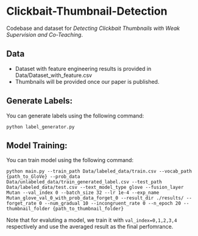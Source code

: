 # Clickbait-Thumbnail-Detection
Codebase and dataset for *Detecting Clickbait Thumbnails with Weak Supervision and Co-Teaching*.

## Data
- Dataset with feature engineering results is provided in Data/Dataset_with_feature.csv
- Thumbnails will be provided once our paper is published. 

## Generate Labels:
You can generate labels using the following command:
```shell
python label_generator.py
```

## Model Training:
You can train model using the following command:
```shell
python main.py --train_path Data/labeled_data/train.csv --vocab_path {path_to_GloVe} --prob_data Data/unlabeled_data/train_generated_label.csv --test_path Data/labeled_data/test.csv --text_model_type glove --fusion_layer Mutan --val_index 0 --batch_size 32 --lr 1e-4 --exp_name Mutan_glove_val_0_with_prob_data_forget_0 --result_dir ./results/ --forget_rate 0 --num_gradual 10 --incongruent_rate 0 --n_epoch 20 --thumbnail_folder {path_to_thumbnail_folder}
```

Note that for evaluting a model, we train it with `val_index=0,1,2,3,4` respectively and use the averaged result as the final perfomrance.
